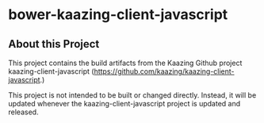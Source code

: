 # bower-kaazing-client-javascript

## About this Project

This project contains the build artifacts from the Kaazing Github project kaazing-client-javascript (https://github.com/kaazing/kaazing-client-javascript.) 

This project is not intended to be built or changed directly. Instead, it will be updated whenever the kaazing-client-javascript project is updated and released.
